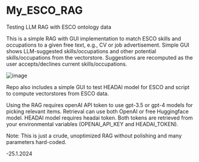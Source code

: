 # My_ESCO_RAG
Testing LLM RAG with ESCO ontology data

This is a simple RAG with GUI implementation to match ESCO skills and occupations to a given free text, e.g., CV or job advertisement. Simple GUI shows LLM-suggested skills/occupations and other potential skills/occupations from the vectorstore. Suggestions are recomputed as the user accepts/declines current skills/occupations.

![image](https://github.com/kauttoj/My_ESCO_RAG/assets/17804946/68713cea-f99b-43d1-b861-2861cc608536)

Repo also includes a simple GUI to test HEADAI model for ESCO and script to compute vectorstores from ESCO data.

Using the RAG requires openAI API token to use gpt-3.5 or gpt-4 models for picking relevant items. Retrieval can use both OpenAI or free Huggingface model. HEADAI model requires headai token. Both tokens are retrieved from your environmental variables (OPENAI_API_KEY and HEADAI_TOKEN).

Note: This is just a crude, unoptimized RAG without polishing and many parameters hard-coded.

-25.1.2024
